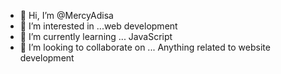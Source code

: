 - 👋 Hi, I’m @MercyAdisa
- 👀 I’m interested in ...web development
- 🌱 I’m currently learning ... JavaScript
- 💞️ I’m looking to collaborate on ... Anything related to website development


<!---
MercyAdisa/MercyAdisa is a ✨ special ✨ repository because its `README.md` (this file) appears on your GitHub profile.
You can click the Preview link to take a look at your changes.
--->
